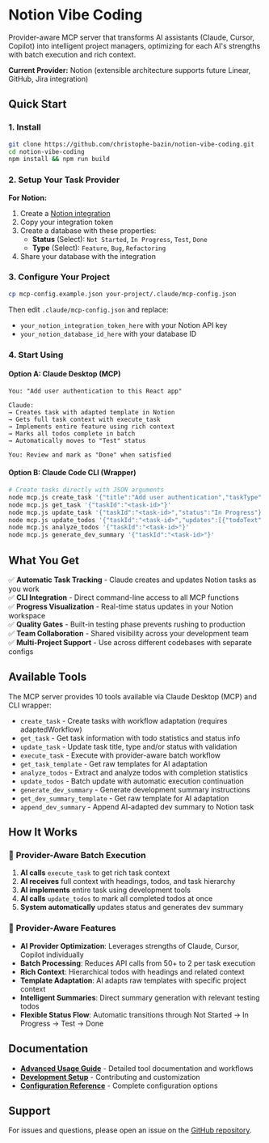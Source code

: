 # Notion Vibe Coding

Provider-aware MCP server that transforms AI assistants (Claude, Cursor, Copilot) into intelligent project managers, optimizing for each AI's strengths with batch execution and rich context.

**Current Provider:** Notion (extensible architecture supports future Linear, GitHub, Jira integration)

## Quick Start

### 1. Install

```bash
git clone https://github.com/christophe-bazin/notion-vibe-coding.git
cd notion-vibe-coding
npm install && npm run build
```

### 2. Setup Your Task Provider

**For Notion:**
1. Create a [Notion integration](https://www.notion.so/my-integrations)
2. Copy your integration token
3. Create a database with these properties:
   - **Status** (Select): `Not Started`, `In Progress`, `Test`, `Done`
   - **Type** (Select): `Feature`, `Bug`, `Refactoring`
4. Share your database with the integration

### 3. Configure Your Project

```bash
cp mcp-config.example.json your-project/.claude/mcp-config.json  
```

Then edit `.claude/mcp-config.json` and replace:
- `your_notion_integration_token_here` with your Notion API key
- `your_notion_database_id_here` with your database ID

### 4. Start Using

#### Option A: Claude Desktop (MCP)
```
You: "Add user authentication to this React app"

Claude: 
→ Creates task with adapted template in Notion
→ Gets full task context with execute_task
→ Implements entire feature using rich context
→ Marks all todos complete in batch
→ Automatically moves to "Test" status

You: Review and mark as "Done" when satisfied
```

#### Option B: Claude Code CLI (Wrapper)
```bash
# Create tasks directly with JSON arguments
node mcp.js create_task '{"title":"Add user authentication","taskType":"Feature","description":"Implement OAuth login"}'
node mcp.js get_task '{"taskId":"<task-id>"}'
node mcp.js update_task '{"taskId":"<task-id>","status":"In Progress"}'
node mcp.js update_todos '{"taskId":"<task-id>","updates":[{"todoText":"Setup OAuth provider","completed":true}]}'
node mcp.js analyze_todos '{"taskId":"<task-id>"}'
node mcp.js generate_dev_summary '{"taskId":"<task-id>"}'
```

## What You Get

✅ **Automatic Task Tracking** - Claude creates and updates Notion tasks as you work  
✅ **CLI Integration** - Direct command-line access to all MCP functions  
✅ **Progress Visualization** - Real-time status updates in your Notion workspace  
✅ **Quality Gates** - Built-in testing phase prevents rushing to production  
✅ **Team Collaboration** - Shared visibility across your development team  
✅ **Multi-Project Support** - Use across different codebases with separate configs  

## Available Tools

The MCP server provides 10 tools available via Claude Desktop (MCP) and CLI wrapper:

- `create_task` - Create tasks with workflow adaptation (requires adaptedWorkflow)
- `get_task` - Get task information with todo statistics and status info
- `update_task` - Update task title, type and/or status with validation
- `execute_task` - Execute with provider-aware batch workflow
- `get_task_template` - Get raw templates for AI adaptation
- `analyze_todos` - Extract and analyze todos with completion statistics
- `update_todos` - Batch update with automatic execution continuation
- `generate_dev_summary` - Generate development summary instructions
- `get_dev_summary_template` - Get raw template for AI adaptation
- `append_dev_summary` - Append AI-adapted dev summary to Notion task

## How It Works

### 🔄 **Provider-Aware Batch Execution**
1. **AI calls** `execute_task` to get rich task context
2. **AI receives** full context with headings, todos, and task hierarchy
3. **AI implements** entire task using development tools
4. **AI calls** `update_todos` to mark all completed todos at once
5. **System automatically** updates status and generates dev summary

### 🎯 **Provider-Aware Features**
- **AI Provider Optimization**: Leverages strengths of Claude, Cursor, Copilot individually
- **Batch Processing**: Reduces API calls from 50+ to 2 per task execution
- **Rich Context**: Hierarchical todos with headings and related context
- **Template Adaptation**: AI adapts raw templates with specific project context
- **Intelligent Summaries**: Direct summary generation with relevant testing todos
- **Flexible Status Flow**: Automatic transitions through Not Started → In Progress → Test → Done

## Documentation

- **[Advanced Usage Guide](docs/advanced-usage.md)** - Detailed tool documentation and workflows
- **[Development Setup](docs/development.md)** - Contributing and customization
- **[Configuration Reference](docs/configuration.md)** - Complete configuration options

## Support

For issues and questions, please open an issue on the [GitHub repository](https://github.com/christophe-bazin/notion-vibe-coding).
